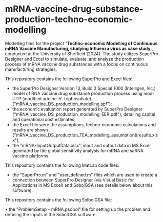# mRNA-vaccine-drug-substance-production-techno-economic-modelling
Modelling files for the project “**Techno-economic Modelling of Continuous mRNA Vaccine Manufacturing, studying Influenza virus as case study.**, conducted at the University of Sheffield (2024). The study utilizes SuperPro Designer and Excel to simulate, evaluate, and analyze the production process of mRNA vaccine drug substances with a focus on continuous manufacturing strategies.


This repository contains the following SuperPro and Excel files:

- the SuperPro Designer Version 13, Build 3 Special 1000 (Intelligen, Inc.) model of RNA vaccine drug substance production process using mod-UTP (modified uridine-5'-triphosphate) ("mRNA_vaccine_DS_production_modelling.spf");
- the economic evaluation report generated by SuperPro Designer ("mRNA_vaccine_DS_production_modelling_EER.pdf"), detailing capital and operational cost estimates;
- the Excel file were the assumptions, techno-economic calculations and results are shown ("mRNA_vaccine_DS_production_TEA_modelling_assumption&results.xlsx");
- the "mRNA-InputOutputData.xlsx", input and output data in MS Excel generated by the global sensitivity analysis for mRNA and saRNA vaccine platforms.



This repository contains the following MatLab code files:

- the "SuperPro.m" and "user_defined.m" files which are used to create a connection between SuperPro Designer (via Visual Basic for Applications in MS Excel) and SobolGSA (see details below about this software).



This repository contains the following SolbolGSA file:

• the "ProblemSetup - mRNA.psobol" file for setting up the problem and defining the inputs in the SobolGSA software.

